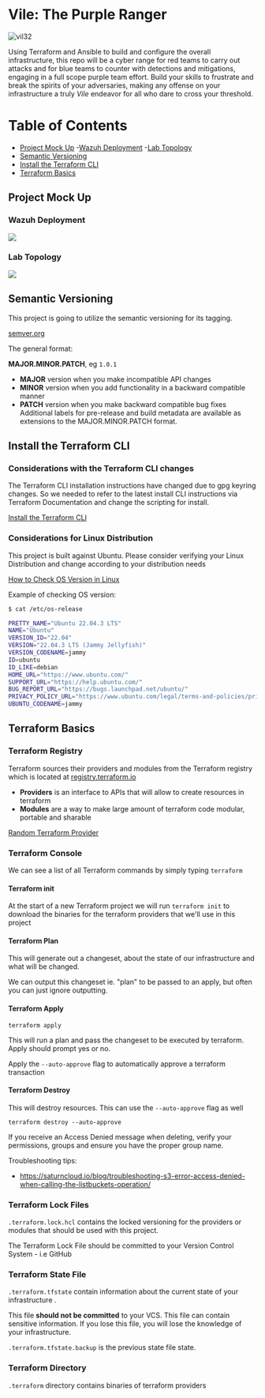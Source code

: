 # Vile: The Purple Ranger

![vil32](https://github.com/datboyblu3/TheA02Counter/assets/95729902/365eb105-fc8c-44f9-b91d-f531eaea60f3)

Using Terraform and Ansible to build and configure the overall infrastructure, this repo will be a cyber range for red teams to carry out attacks and for blue teams to counter with detections and mitigations, engaging in a full scope purple team effort. Build your skills to frustrate and break the spirits of your adversaries, making any offense on your infrastructure a truly *Vile* endeavor for all who dare to cross your threshold.

# Table of Contents

- [Project Mock Up](#project-mock-up)
  -[Wazuh Deployment](#wazuh-deployment)
  -[Lab Topology](#lab-topology)
- [Semantic Versioning](#semantic-versioning)
- [Install the Terraform CLI](#install-the-terraform-cli)
- [Terraform Basics](#terraform-basics)


## Project Mock Up

### Wazuh Deployment

![](https://github.com/datboyblu3/Vile-The-Purple-Ranger/blob/main/attachements/wazuh-deployment.gif)

### Lab Topology

![](https://github.com/datboyblu3/Vile-The-Purple-Ranger/blob/main/attachements/Project%20Topology.png)

## Semantic Versioning

This project is going to utilize the semantic versioning for its tagging.

[semver.org](https://semver.org/)

The general format: 

**MAJOR.MINOR.PATCH**, eg `1.0.1`

- **MAJOR** version when you make incompatible API changes
- **MINOR** version when you add functionality in a backward compatible manner
- **PATCH** version when you make backward compatible bug fixes
Additional labels for pre-release and build metadata are available as extensions to the MAJOR.MINOR.PATCH format.

## Install the Terraform CLI

### Considerations with the Terraform CLI changes
The Terraform CLI installation instructions have changed due to gpg keyring changes. So we needed to refer to the latest install CLI instructions via Terraform Documentation and change the scripting for install.

[Install the Terraform CLI](https://developer.hashicorp.com/terraform/tutorials/aws-get-started/install-cli)

### Considerations for Linux Distribution

This project is built against Ubuntu. Please consider verifying your Linux Distribution and change according to your distribution needs

[How to Check OS Version in Linux](
https://www.cyberciti.biz/faq/how-to-check-os-version-in-linux-command-line/
)

Example of checking OS version:
```bash
$ cat /etc/os-release

PRETTY_NAME="Ubuntu 22.04.3 LTS"
NAME="Ubuntu"
VERSION_ID="22.04"
VERSION="22.04.3 LTS (Jammy Jellyfish)"
VERSION_CODENAME=jammy
ID=ubuntu
ID_LIKE=debian
HOME_URL="https://www.ubuntu.com/"
SUPPORT_URL="https://help.ubuntu.com/"
BUG_REPORT_URL="https://bugs.launchpad.net/ubuntu/"
PRIVACY_POLICY_URL="https://www.ubuntu.com/legal/terms-and-policies/privacy-policy"
UBUNTU_CODENAME=jammy
```

## Terraform Basics

### Terraform Registry

Terraform sources their providers and modules from the Terraform registry which is located at [registry.terraform.io](https://registry.terraform.io)

- **Providers** is an interface to APIs that will allow to create resources in terraform
- **Modules** are a way to make large amount of terraform code modular, portable and sharable

[Random Terraform Provider](https://registry.terraform.io/providers/hashicorp/random/)
### Terraform Console

We can see a list of all Terraform commands by simply typing `terraform`

#### Terraform init

At the start of a new Terraform project we will run `terraform init` to download the binaries for the terraform providers
that we'll use in this project

#### Terraform Plan

This will generate out a changeset, about the state of our infrastructure and what will be changed.

We can output this changeset ie. "plan" to be passed to an apply, but often you can just ignore outputting.

#### Terraform Apply

`terraform apply`

This will run a plan and pass the changeset to be executed by terraform. Apply should prompt yes or no.

Apply the `--auto-approve` flag to automatically approve a terraform transaction

#### Terraform Destroy

This will destroy resources. This can use the `--auto-approve` flag as well
```
terraform destroy --auto-approve
```

If you receive an Access Denied message when deleting, verify your permissions, groups and ensure you have the proper group name.

Troubleshooting tips:
- https://saturncloud.io/blog/troubleshooting-s3-error-access-denied-when-calling-the-listbuckets-operation/

### Terraform Lock Files

`.terraform.lock.hcl` contains the locked versioning for the providers or modules that should be used
with this project.

The Terraform Lock File should be committed to your Version Control System - i.e GitHub

### Terraform State File

`.terraform.tfstate` contain information about the current state of your infrastructure .

This file **should not be committed** to your VCS. This file can contain sensitive information.
If you lose this file, you will lose the knowledge of your infrastructure. 

`.terraform.tfstate.backup` is the previous state file state.

### Terraform Directory

`.terraform` directory contains binaries of terraform providers
